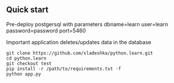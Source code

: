 ## Quick start

Pre-deploy postgersql with parameters dbname=learn user=learn password=password port=5460

Important application deletes/updates data in the database

```
git clone https://github.com/sladeshka/python.learn.git
cd python.learn
git checkout test
pip install -r /path/to/requirements.txt -f
python app.py
```